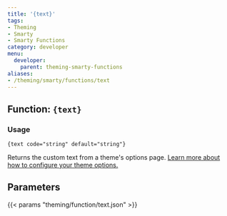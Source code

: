 ```yaml
---
title: '{text}'
tags:
- Theming
- Smarty
- Smarty Functions
category: developer
menu:
  developer:
    parent: theming-smarty-functions
aliases:
- /theming/smarty/functions/text
---
```

## Function: `{text}`

### Usage

```
{text code="string" default="string"}
```

Returns the custom text from a theme's options page. [Learn more about how to configure your theme options.](../../themeoptions.html.md)

## Parameters

{{< params "theming/function/text.json" >}}
